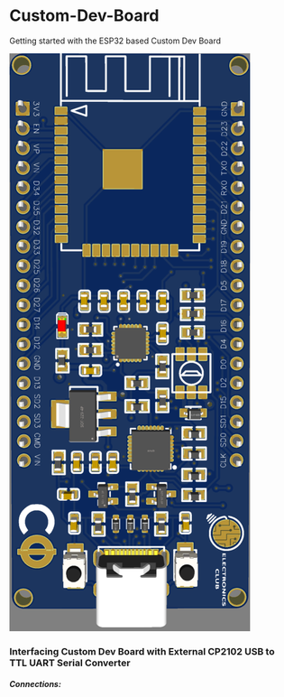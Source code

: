 # Custom-Dev-Board
Getting started with the ESP32 based Custom Dev Board     

![Custom Development Board - Based on ESP32 WROOM ](https://github.com/Jayanth2209/Custom-Dev-Board/blob/main/Images/Custom%20Dev%20Board.png)


### Interfacing Custom Dev Board with External CP2102 USB to TTL UART Serial Converter    
##### Connections:     
